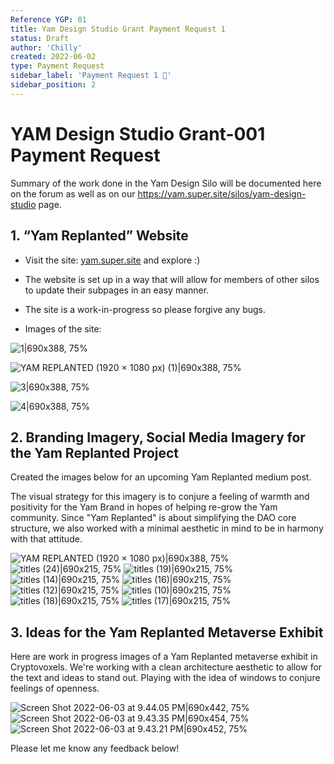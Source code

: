 ```yaml
---
Reference YGP: 01
title: Yam Design Studio Grant Payment Request 1
status: Draft
author: 'Chilly'
created: 2022-06-02
type: Payment Request
sidebar_label: 'Payment Request 1 💸'
sidebar_position: 2
---
```


# YAM Design Studio Grant-001 Payment Request

Summary of the work done in the Yam Design Silo will be documented here on the forum as well as on our <https://yam.super.site/silos/yam-design-studio> page.

## 1. “Yam Replanted” Website

* Visit the site: [yam.super.site](https://yam.super.site/) and explore :)

* The website is set up in a way that will allow for members of other silos to update their subpages in an easy manner.

* The site is a work-in-progress so please forgive any bugs.

* Images of the site:

![1|690x388, 75%](upload://jTFNVDsIAvFaturAfHekHOis2Qh.jpeg)

![YAM REPLANTED (1920 × 1080 px) (1)|690x388, 75%](upload://y5pIApxWSzidEWSMtHFNmppSeNY.jpeg)

![3|690x388, 75%](upload://8Gije3YlLHQLtGHFqNbvmvxs5FM.jpeg)

![4|690x388, 75%](upload://shksh8OucPb1Op8UIJ4gxtL2XEF.jpeg)

## 2. Branding Imagery, Social Media Imagery for the Yam Replanted Project

Created the images below for an upcoming Yam Replanted medium post.

The visual strategy for this imagery is to conjure a feeling of warmth and positivity for the Yam Brand in hopes of helping re-grow the Yam community. Since "Yam Replanted" is about simplifying the DAO core structure, we also worked with a minimal aesthetic in mind to be in harmony with that attitude.

![YAM REPLANTED (1920 × 1080 px)|690x388, 75%](upload://sIbtY98XFK23R8I5OW9s2tKfGH0.jpeg)
![titles (24)|690x215, 75%](upload://aBWdCV8L5PKo0Tn3DzBsopjVrsD.jpeg)
![titles (19)|690x215, 75%](upload://5rqlvqLKClUVshhDx6tv8xVJq3I.jpeg)
![titles (14)|690x215, 75%](upload://8HTpE9yGwsEzSzrM95du2gI1vZk.jpeg)
![titles (16)|690x215, 75%](upload://kK1BiNFAkA64rW1Mcqtlzoy5axQ.png)
![titles (12)|690x215, 75%](upload://a1vVi4kZpzfvVgqwPehgcBvMvU8.jpeg)
![titles (10)|690x215, 75%](upload://aHO0248AJj8T5B0oJWD2FFKiApy.png)
![titles (18)|690x215, 75%](upload://t5ztsKBPMdO8zun08lrBQWPIjab.jpeg)
![titles (17)|690x215, 75%](upload://cPa3HAg8OpPWTuiXU7VbJqCdFwu.jpeg)

## 3. Ideas for the Yam Replanted Metaverse Exhibit

Here are work in progress images of a Yam Replanted metaverse exhibit in Cryptovoxels. We're working with a clean architecture aesthetic to allow for the text and ideas to stand out. Playing with the idea of windows to conjure feelings of openness.

![Screen Shot 2022-06-03 at 9.44.05 PM|690x442, 75%](upload://c5dpDuQOCT4t96GJ0VWR0IvIrXv.jpeg)
![Screen Shot 2022-06-03 at 9.43.35 PM|690x454, 75%](upload://jRkH3RN9gh2vPsV9fgYgNXTQjfs.jpeg)
![Screen Shot 2022-06-03 at 9.43.21 PM|690x452, 75%](upload://6QNoRqKaojOMJtoDss5Yg5anvey.jpeg)

Please let me know any feedback below!

